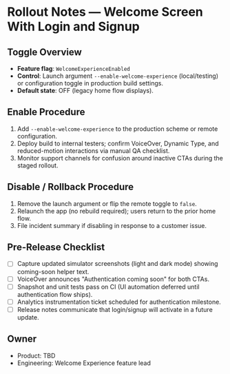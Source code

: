 # Rollout Notes — Welcome Screen With Login and Signup

## Toggle Overview
- **Feature flag**: `WelcomeExperienceEnabled`
- **Control**: Launch argument `--enable-welcome-experience` (local/testing) or configuration toggle in production build settings.
- **Default state**: OFF (legacy home flow displays).

## Enable Procedure
1. Add `--enable-welcome-experience` to the production scheme or remote configuration.
2. Deploy build to internal testers; confirm VoiceOver, Dynamic Type, and reduced-motion interactions via manual QA checklist.
3. Monitor support channels for confusion around inactive CTAs during the staged rollout.

## Disable / Rollback Procedure
1. Remove the launch argument or flip the remote toggle to `false`.
2. Relaunch the app (no rebuild required); users return to the prior home flow.
3. File incident summary if disabling in response to a customer issue.

## Pre-Release Checklist
- [ ] Capture updated simulator screenshots (light and dark mode) showing coming-soon helper text.
- [ ] VoiceOver announces "Authentication coming soon" for both CTAs.
- [ ] Snapshot and unit tests pass on CI (UI automation deferred until authentication flow ships).
- [ ] Analytics instrumentation ticket scheduled for authentication milestone.
- [ ] Release notes communicate that login/signup will activate in a future update.

## Owner
- Product: TBD  
- Engineering: Welcome Experience feature lead
